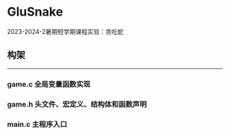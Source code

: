 # GluSnake
2023-2024-2暑期短学期课程实验：贪吃蛇

## 构架

---
### game.c 全局变量函数实现
### game.h 头文件、宏定义、结构体和函数声明
### main.c 主程序入口
